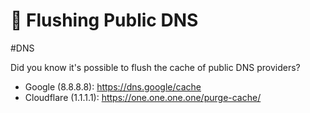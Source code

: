 # 🚽 Flushing Public DNS

#DNS

Did you know it's possible to flush the cache of public DNS providers?

- Google (8.8.8.8): <https://dns.google/cache>
- Cloudflare (1.1.1.1): <https://one.one.one.one/purge-cache/>
